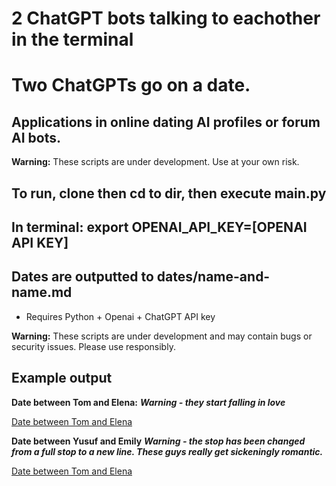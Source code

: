 # 2 ChatGPT bots talking to eachother in the terminal
# Two ChatGPTs go on a date.
## Applications in online dating AI profiles or forum AI bots. 
**Warning:** These scripts are under development. Use at your own risk.
## To run, clone then cd to dir, then execute main.py
## In terminal: export OPENAI_API_KEY=[OPENAI API KEY]
## Dates are outputted to dates/name-and-name.md
* Requires Python + Openai + ChatGPT API key

**Warning:** These scripts are under development and may contain bugs or security issues. Please use responsibly.

## Example output

**Date between Tom and Elena:**
***Warning - they start falling in love***

[Date between Tom and Elena](https://github.com/PointlessAI/ChatGPT-AI-dating-profiles/blob/master/dates/Tom-and-Elena.md)

**Date between Yusuf and Emily**
***Warning - the stop has been changed from a full stop to a new line. These guys really get sickeningly romantic.***

[Date between Tom and Elena](https://github.com/PointlessAI/ChatGPT-AI-dating-profiles/blob/master/dates/Yusuf-and-Emily.md)

